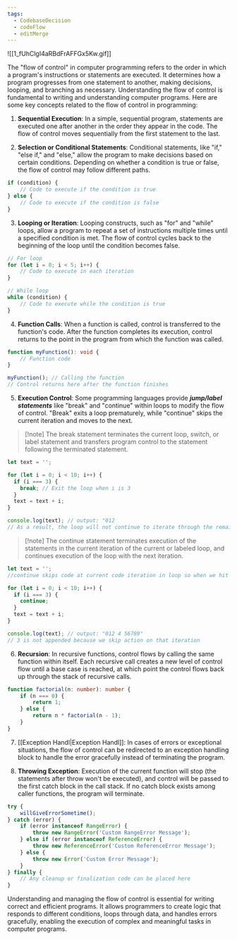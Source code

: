```yaml
---
tags:
  - CodebaseDecision
  - codeFlow
  - editMerge
---
```

![[1_fUhClgI4aRBdFrAFFGx5Kw.gif]]

The "flow of control" in computer programming refers to the order in which a program's instructions or statements are executed. It determines how a program progresses from one statement to another, making decisions, looping, and branching as necessary. Understanding the flow of control is fundamental to writing and understanding computer programs. Here are some key concepts related to the flow of control in programming:

1. **Sequential Execution**: In a simple, sequential program, statements are executed one after another in the order they appear in the code. The flow of control moves sequentially from the first statement to the last.

2. **Selection or Conditional Statements**: Conditional statements, like "if," "else if," and "else," allow the program to make decisions based on certain conditions. Depending on whether a condition is true or false, the flow of control may follow different paths.

```typescript
if (condition) {
    // Code to execute if the condition is true
} else {
    // Code to execute if the condition is false
}
```


3. **Looping or Iteration**: Looping constructs, such as "for" and "while" loops, allow a program to repeat a set of instructions multiple times until a specified condition is met. The flow of control cycles back to the beginning of the loop until the condition becomes false.

```typescript
// For loop
for (let i = 0; i < 5; i++) {
    // Code to execute in each iteration
}

// While loop
while (condition) {
    // Code to execute while the condition is true
}
```

4. **Function Calls**: When a function is called, control is transferred to the function's code. After the function completes its execution, control returns to the point in the program from which the function was called.

```typescript
function myFunction(): void {
    // Function code
}

myFunction(); // Calling the function
// Control returns here after the function finishes
```


5. **Execution Control**: Some programming languages provide ***jump/label statements*** like "break" and "continue" within loops to modify the flow of control. "Break" exits a loop prematurely, while "continue" skips the current iteration and moves to the next.

>[!note] The break statement terminates the current loop, switch, or label statement and transfers program control to the statement following the terminated statement. 

```typescript
let text = '';

for (let i = 0; i < 10; i++) {
  if (i === 3) {
    break; // Exit the loop when i is 3
  }
  text = text + i;
}

console.log(text); // output: "012
// As a result, the loop will not continue to iterate through the remaining values (4 to 9)
```

>[!note] The continue statement terminates execution of the statements in the current iteration of the current or labeled loop, and continues execution of the loop with the next iteration. 

```typescript
let text = ''; 
//continue skips code at current code iteration in loop so when we hit 3 we dont get to add it  

for (let i = 0; i < 10; i++) { 
  if (i === 3) { 
    continue; 
  } 
  text = text + i; 
} 

console.log(text); // output: "012 4 56789"
// 3 is not appended because we skip action on that iteration


```

6. **Recursion**: In recursive functions, control flows by calling the same function within itself. Each recursive call creates a new level of control flow until a base case is reached, at which point the control flows back up through the stack of recursive calls.

```typescript
function factorial(n: number): number {
    if (n === 0) {
        return 1;
    } else {
        return n * factorial(n - 1);
    }
}
```

7. [[Exception Handl|Exception Handl]]: In cases of errors or exceptional situations, the flow of control can be redirected to an exception handling block to handle the error gracefully instead of terminating the program.

8. **Throwing Exception**: Execution of the current function will stop (the statements after throw won't be executed), and control will be passed to the first catch block in the call stack. If no catch block exists among caller functions, the program will terminate. 

```typescript
try {
    willGiveErrorSometime();
} catch (error) {
    if (error instanceof RangeError) {
        throw new RangeError('Custom RangeError Message');
    } else if (error instanceof ReferenceError) {
        throw new ReferenceError('Custom ReferenceError Message');
    } else {
        throw new Error('Custom Error Message');
    }
} finally {
    // Any cleanup or finalization code can be placed here
}
```

Understanding and managing the flow of control is essential for writing correct and efficient programs. It allows programmers to create logic that responds to different conditions, loops through data, and handles errors gracefully, enabling the execution of complex and meaningful tasks in computer programs.












